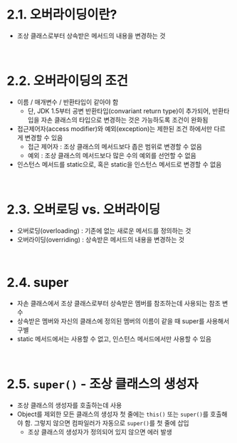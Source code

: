 # 2.1. 오버라이딩이란?

-   조상 클래스로부터 상속받은 메서드의 내용을 변경하는 것

<br>

# 2.2. 오버라이딩의 조건

-   이름 / 매개변수 / 반환타입이 같아야 함
    -   단, JDK 1.5부터 공변 반환타입(convariant return type)이 추가되어, 반환타입을 자손 클래스의 타입으로 변경하는 것은 가능하도록 조건이 완화됨
-   접근제어자(access modifier)와 예외(exception)는 제한된 조건 하에서만 다르게 변경할 수 있음
    -   접근 제어자 : 조상 클래스의 메서드보다 좁은 범위로 변경할 수 없음
    -   예외 : 조상 클래스의 메서드보다 많은 수의 예외를 선언할 수 없음
-   인스턴스 메서드를 static으로, 혹은 static을 인스턴스 메서드로 변경할 수 없음

<br>

# 2.3. 오버로딩 vs. 오버라이딩

-   오버로딩(overloading) : 기존에 없는 새로운 메서드를 정의하는 것
-   오버라이딩(overriding) : 상속받은 메서드의 내용을 변경하는 것

<br>

# 2.4. super

-   자손 클래스에서 조상 클래스로부터 상속받은 멤버를 참조하는데 사용되는 참조 변수
-   상속받은 멤버와 자신의 클래스에 정의된 멤버의 이름이 같을 때 super를 사용해서 구별
-   static 메서드에서는 사용할 수 없고, 인스턴스 메서드에서만 사용할 수 있음

<br>

# 2.5. `super()` - 조상 클래스의 생성자

-   조상 클래스의 생성자를 호출하는데 사용
-   Object를 제외한 모든 클래스의 생성자 첫 줄에는 `this()` 또는 `super()`를 호출해야 함. 그렇지 않으면 컴파일러가 자동으로 `super()`를 첫 줄에 삽입
    -   조상 클래스의 생성자가 정의되어 있지 않으면 에러 발생
 
<br>
